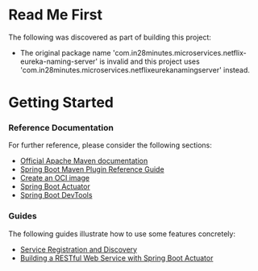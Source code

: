 # Read Me First
The following was discovered as part of building this project:

* The original package name 'com.in28minutes.microservices.netflix-eureka-naming-server' is invalid and this project uses 'com.in28minutes.microservices.netflixeurekanamingserver' instead.

# Getting Started

### Reference Documentation
For further reference, please consider the following sections:

* [Official Apache Maven documentation](https://maven.apache.org/guides/index.html)
* [Spring Boot Maven Plugin Reference Guide](https://docs.spring.io/spring-boot/docs/2.3.0.RELEASE/maven-plugin/reference/html/)
* [Create an OCI image](https://docs.spring.io/spring-boot/docs/2.3.0.RELEASE/maven-plugin/reference/html/#build-image)
* [Spring Boot Actuator](https://docs.spring.io/spring-boot/docs/2.3.0.RELEASE/reference/htmlsingle/#production-ready)
* [Spring Boot DevTools](https://docs.spring.io/spring-boot/docs/2.3.0.RELEASE/reference/htmlsingle/#using-boot-devtools)

### Guides
The following guides illustrate how to use some features concretely:

* [Service Registration and Discovery](https://spring.io/guides/gs/service-registration-and-discovery/)
* [Building a RESTful Web Service with Spring Boot Actuator](https://spring.io/guides/gs/actuator-service/)

